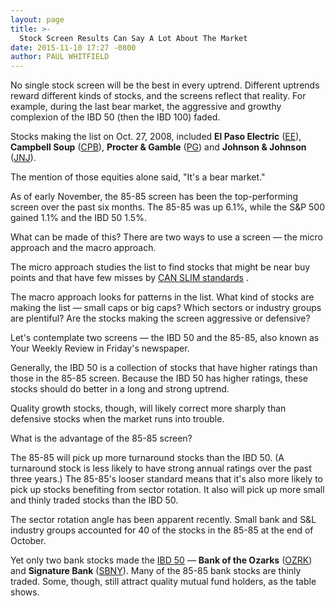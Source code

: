 ```yaml
---
layout: page
title: >-
  Stock Screen Results Can Say A Lot About The Market
date: 2015-11-10 17:27 -0800
author: PAUL WHITFIELD
---
```





No single stock screen will be the best in every uptrend. Different uptrends reward different kinds of stocks, and the screens reflect that reality. For example, during the last bear market, the aggressive and growthy complexion of the IBD 50 (then the IBD 100) faded.


Stocks making the list on Oct. 27, 2008, included **El Paso Electric** ([EE](https://research.investors.com/quote.aspx?symbol=EE)), **Campbell Soup** ([CPB](https://research.investors.com/quote.aspx?symbol=CPB)), **Procter & Gamble** ([PG](https://research.investors.com/quote.aspx?symbol=PG)) and **Johnson & Johnson** ([JNJ](https://research.investors.com/quote.aspx?symbol=JNJ)).


The mention of those equities alone said, "It's a bear market."


As of early November, the 85-85 screen has been the top-performing screen over the past six months. The 85-85 was up 6.1%, while the S&P 500 gained 1.1% and the IBD 50 1.5%.


What can be made of this? There are two ways to use a screen — the micro approach and the macro approach.


The micro approach studies the list to find stocks that might be near buy points and that have few misses by [CAN SLIM standards](http://education.investors.com/) .


The macro approach looks for patterns in the list. What kind of stocks are making the list — small caps or big caps? Which sectors or industry groups are plentiful? Are the stocks making the screen aggressive or defensive?


Let's contemplate two screens — the IBD 50 and the 85-85, also known as Your Weekly Review in Friday's newspaper.


Generally, the IBD 50 is a collection of stocks that have higher ratings than those in the 85-85 screen. Because the IBD 50 has higher ratings, these stocks should do better in a long and strong uptrend.


Quality growth stocks, though, will likely correct more sharply than defensive stocks when the market runs into trouble.


What is the advantage of the 85-85 screen?


The 85-85 will pick up more turnaround stocks than the IBD 50. (A turnaround stock is less likely to have strong annual ratings over the past three years.) The 85-85's looser standard means that it's also more likely to pick up stocks benefiting from sector rotation. It also will pick up more small and thinly traded stocks than the IBD 50.


The sector rotation angle has been apparent recently. Small bank and S&L industry groups accounted for 40 of the stocks in the 85-85 at the end of October.


Yet only two bank stocks made the [IBD 50](http://leaderboard.investors.com/ibd50/top10/default.aspx) — **Bank of the Ozarks** ([OZRK](https://research.investors.com/quote.aspx?symbol=OZRK)) and **Signature Bank** ([SBNY](https://research.investors.com/quote.aspx?symbol=SBNY)). Many of the 85-85 bank stocks are thinly traded. Some, though, still attract quality mutual fund holders, as the table shows.




